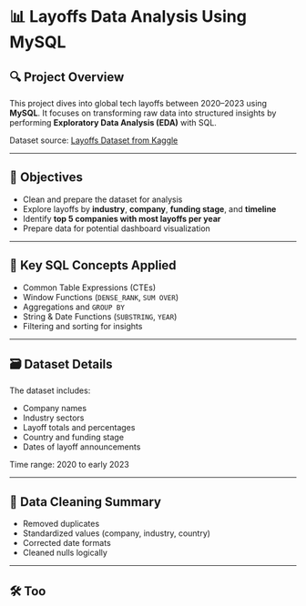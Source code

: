 # 📊 Layoffs Data Analysis Using MySQL

## 🔍 Project Overview
This project dives into global tech layoffs between 2020–2023 using **MySQL**. It focuses on transforming raw data into structured insights by performing **Exploratory Data Analysis (EDA)** with SQL.

Dataset source: [Layoffs Dataset from Kaggle](https://www.kaggle.com/datasets/swaptr/layoffs-2022)

---

## 🎯 Objectives
- Clean and prepare the dataset for analysis
- Explore layoffs by **industry**, **company**, **funding stage**, and **timeline**
- Identify **top 5 companies with most layoffs per year**
- Prepare data for potential dashboard visualization

---

## 🧠 Key SQL Concepts Applied
- Common Table Expressions (CTEs)
- Window Functions (`DENSE_RANK`, `SUM OVER`)
- Aggregations and `GROUP BY`
- String & Date Functions (`SUBSTRING`, `YEAR`)
- Filtering and sorting for insights

---

## 🗃 Dataset Details
The dataset includes:
- Company names
- Industry sectors
- Layoff totals and percentages
- Country and funding stage
- Dates of layoff announcements

Time range: 2020 to early 2023

---

## 🧼 Data Cleaning Summary
- Removed duplicates
- Standardized values (company, industry, country)
- Corrected date formats
- Cleaned nulls logically

---

## 🛠 Too
